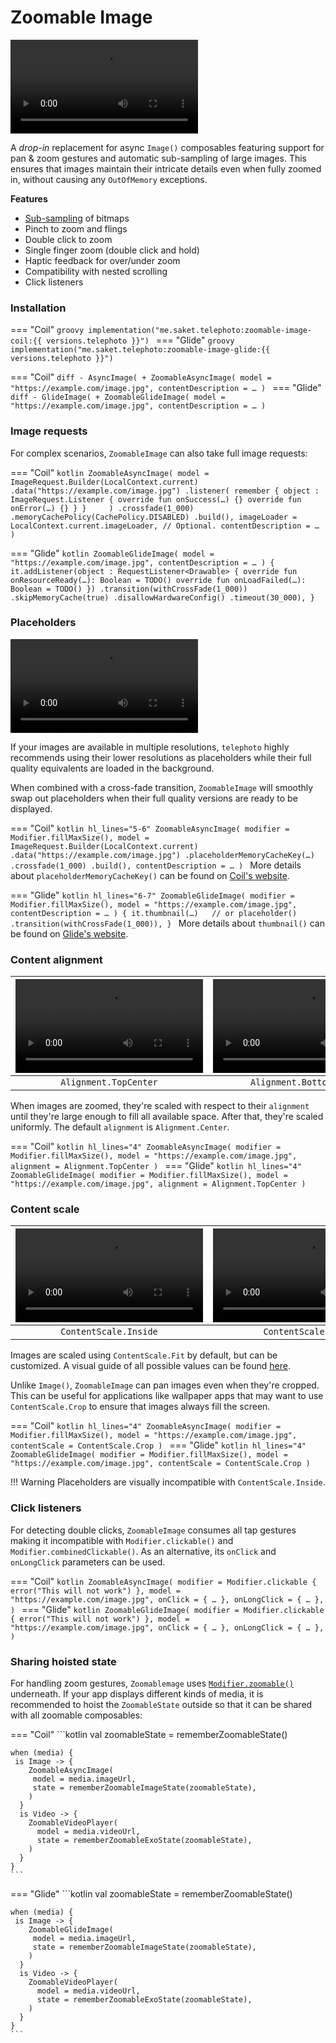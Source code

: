 # Zoomable Image

![type:video](../assets/demo_small.mp4)

A _drop-in_ replacement for async `Image()` composables featuring support for pan & zoom gestures and automatic sub-sampling of large images. This ensures that images maintain their intricate details even when fully zoomed in, without causing any `OutOfMemory` exceptions. 

**Features**

- [Sub-sampling](sub-sampling.md) of bitmaps
- Pinch to zoom and flings
- Double click to zoom
- Single finger zoom (double click and hold)
- Haptic feedback for over/under zoom
- Compatibility with nested scrolling
- Click listeners

### Installation

=== "Coil"
    ```groovy
    implementation("me.saket.telephoto:zoomable-image-coil:{{ versions.telephoto }}")
    ```
=== "Glide"
    ```groovy
    implementation("me.saket.telephoto:zoomable-image-glide:{{ versions.telephoto }}")
    ```
<!-- Invisible separator for tabbed code blocks -->
=== "Coil"
    ```diff
    - AsyncImage(
    + ZoomableAsyncImage(
        model = "https://example.com/image.jpg",
        contentDescription = …
      )
    ```
=== "Glide"
    ```diff
    - GlideImage(
    + ZoomableGlideImage(
        model = "https://example.com/image.jpg",
        contentDescription = …
      )
    ```

### Image requests

For complex scenarios, `ZoomableImage` can also take full image requests: 

=== "Coil"
    ```kotlin
    ZoomableAsyncImage(
      model = ImageRequest.Builder(LocalContext.current)
        .data("https://example.com/image.jpg")
        .listener(
          remember {
            object : ImageRequest.Listener {
              override fun onSuccess(…) {}
              override fun onError(…) {}
            }
          }    
        )
        .crossfade(1_000)
        .memoryCachePolicy(CachePolicy.DISABLED)
        .build(),
      imageLoader = LocalContext.current.imageLoader, // Optional.
      contentDescription = …
    )
    ```

=== "Glide"
    ```kotlin
    ZoomableGlideImage(
      model = "https://example.com/image.jpg",
      contentDescription = …
    ) {
      it.addListener(object : RequestListener<Drawable> {
          override fun onResourceReady(…): Boolean = TODO()
          override fun onLoadFailed(…): Boolean = TODO()
        })
        .transition(withCrossFade(1_000))
        .skipMemoryCache(true)
        .disallowHardwareConfig()
        .timeout(30_000),
    }
    ```

### Placeholders

![type:video](../assets/placeholders_small.mp4)

If your images are available in multiple resolutions, `telephoto` highly recommends using their lower resolutions as placeholders while their full quality equivalents are loaded in the background.

When combined with a cross-fade transition, `ZoomableImage` will smoothly swap out placeholders when their full quality versions are ready to be displayed.

=== "Coil"
    ```kotlin hl_lines="5-6"
    ZoomableAsyncImage(
      modifier = Modifier.fillMaxSize(),
      model = ImageRequest.Builder(LocalContext.current)
        .data("https://example.com/image.jpg")
        .placeholderMemoryCacheKey(…)
        .crossfade(1_000)
        .build(),
      contentDescription = …
    )
    ```
    More details about `placeholderMemoryCacheKey()` can be found on [Coil's website](https://coil-kt.github.io/coil/recipes/#using-a-memory-cache-key-as-a-placeholder).

=== "Glide"
    ```kotlin hl_lines="6-7"
    ZoomableGlideImage(
      modifier = Modifier.fillMaxSize(),
      model = "https://example.com/image.jpg",
      contentDescription = …
    ) {
      it.thumbnail(…)   // or placeholder()
        .transition(withCrossFade(1_000)),
    }
    ```
    More details about `thumbnail()` can be found on [Glide's website](https://bumptech.github.io/glide/doc/options.html#thumbnail-requests).

### Content alignment

| ![type:video](../assets/alignment_top_small.mp4) | ![type:video](../assets/alignment_bottom_small.mp4) |
|:------------------------------------------------:|:---------------------------------------------------:|
|              `Alignment.TopCenter`               |              `Alignment.BottomCenter`               | 

When images are zoomed, they're scaled with respect to their `alignment` until they're large enough to fill all available space. After that, they're scaled uniformly. The default `alignment` is `Alignment.Center`.

=== "Coil"
    ```kotlin hl_lines="4"
    ZoomableAsyncImage(
      modifier = Modifier.fillMaxSize(),
      model = "https://example.com/image.jpg",
      alignment = Alignment.TopCenter
    )
    ```
=== "Glide"
    ```kotlin hl_lines="4"
    ZoomableGlideImage(
      modifier = Modifier.fillMaxSize(),
      model = "https://example.com/image.jpg",
      alignment = Alignment.TopCenter
    )
    ```

### Content scale

| ![type:video](../assets/scale_inside_small.mp4) | ![type:video](../assets/scale_crop_small.mp4) |
|:-----------------------------------------------:|:---------------------------------------------:|
|              `ContentScale.Inside`              |              `ContentScale.Crop`              |

Images are scaled using `ContentScale.Fit` by default, but can be customized. A visual guide of all possible values can be found [here](https://developer.android.com/jetpack/compose/graphics/images/customize#content-scale).

Unlike `Image()`, `ZoomableImage` can pan images even when they're cropped. This can be useful for applications like wallpaper apps that may want to use `ContentScale.Crop` to ensure that images always fill the screen.

=== "Coil"
    ```kotlin hl_lines="4"
    ZoomableAsyncImage(
      modifier = Modifier.fillMaxSize(),
      model = "https://example.com/image.jpg",
      contentScale = ContentScale.Crop
    )
    ```
=== "Glide"
    ```kotlin hl_lines="4"
    ZoomableGlideImage(
      modifier = Modifier.fillMaxSize(),
      model = "https://example.com/image.jpg",
      contentScale = ContentScale.Crop
    )
    ```

!!! Warning
    Placeholders are visually incompatible with `ContentScale.Inside`.

### Click listeners
For detecting double clicks, `ZoomableImage` consumes all tap gestures making it incompatible with `Modifier.clickable()` and `Modifier.combinedClickable()`. As an alternative, its `onClick` and `onLongClick` parameters can be used.

=== "Coil"
    ```kotlin
    ZoomableAsyncImage(
      modifier = Modifier.clickable { error("This will not work") },
      model = "https://example.com/image.jpg",
      onClick = { … },
      onLongClick = { … },
    )
    ```
=== "Glide"
    ```kotlin
    ZoomableGlideImage(
      modifier = Modifier.clickable { error("This will not work") },
      model = "https://example.com/image.jpg",
      onClick = { … },
      onLongClick = { … },
    )
    ```


### Sharing hoisted state

For handling zoom gestures, `Zoomablemage` uses [`Modifier.zoomable()`](../zoomable/index.md) underneath. If your app displays different kinds of media, it is recommended to hoist the `ZoomableState` outside so that it can be shared with all zoomable composables:

=== "Coil"
    ```kotlin
    val zoomableState = rememberZoomableState()

    when (media) {
     is Image -> {
        ZoomableAsyncImage(
         model = media.imageUrl,
         state = rememberZoomableImageState(zoomableState),
        )
      }
      is Video -> {
        ZoomableVideoPlayer(
          model = media.videoUrl,
          state = rememberZoomableExoState(zoomableState),
        )
      }
    }
    ```
=== "Glide"
    ```kotlin
    val zoomableState = rememberZoomableState()

    when (media) {
     is Image -> {
        ZoomableGlideImage(
         model = media.imageUrl,
         state = rememberZoomableImageState(zoomableState),
        )
      }
      is Video -> {
        ZoomableVideoPlayer(
          model = media.videoUrl,
          state = rememberZoomableExoState(zoomableState),
        )
      }
    }
    ```

